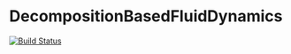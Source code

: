 # DecompositionBasedFluidDynamics

[![Build Status](https://github.com/qchen-fdii-cardc/DecompositionBasedFluidDynamics.jl/actions/workflows/CI.yml/badge.svg?branch=main)](https://github.com/qchen-fdii-cardc/DecompositionBasedFluidDynamics.jl/actions/workflows/CI.yml?query=branch%3Amain)
